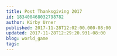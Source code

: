 ```yaml
---
title: Post Thanksgiving 2017
id: 183400468032798782
author: Kirby Urner
published: 2017-11-28T12:02:00.000-08:00
updated: 2017-11-28T12:29:20.931-08:00
blog: world_game
tags: 
---
```


